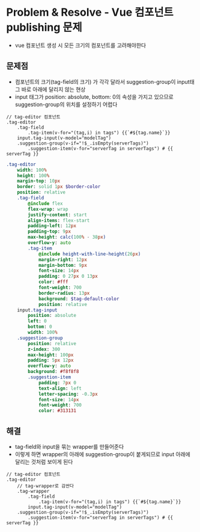 # Problem & Resolve - Vue 컴포넌트 publishing 문제
* vue 컴포넌트 생성 시 모든 크기의 컴포넌트를 고려해야한다

## 문제점
* 컴포넌트의 크기(tag-field의 크기) 가 각각 달라서 suggestion-group이 input태그 바로 아래에 달리지 않는 현상
* input 태그가 position: absolute, bottom: 0의 속성을 가지고 있으므로 suggestion-group의 위치를 설정하기 어렵다

``` pug
// tag-editor 컴포넌트
.tag-editor
	.tag-field
		.tag-item(v-for="(tag,i) in tags") {{`#${tag.name}`}}
	input.tag-input(v-model="modelTag")
	.suggestion-group(v-if="!$_.isEmpty(serverTags)")
		.suggestion-item(v-for="serverTag in serverTags") # {{ serverTag }}
```
``` sass
.tag-editor
	width: 100%
	height: 100%
	margin-top: 10px
	border: solid 1px $border-color
	position: relative
	.tag-field
		@include flex
 		flex-wrap: wrap
		justify-content: start
		align-items: flex-start
		padding-left: 12px
		padding-top: 9px
		max-height: calc(100% - 38px)
		overflow-y: auto
		.tag-item
			@include height-with-line-height(26px)
			margin-right: 12px
			margin-bottom: 9px
			font-size: 14px
			padding: 0 27px 0 13px
			color: #fff
			font-weight: 700
			border-radius: 13px
			background: $tag-default-color
			position: relative
	input.tag-input
		position: absolute
		left: 0
		bottom: 0
		width: 100%
	.suggestion-group
		position: relative
		z-index: 300
		max-height: 100px
		padding: 5px 12px
		overflow-y: auto
		background: #f8f8f8
		.suggestion-item
			padding: 7px 0
			text-align: left
			letter-spacing: -0.3px
			font-size: 14px
			font-weight: 700
			color: #313131
```


## 해결
* tag-field와 input을 묶는 wrapper를 만들어준다
* 이렇게 하면 wrapper의 아래에 suggestion-group이 붙게되므로 input 아래에 달리는 것처럼 보이게 된다
``` pug
// tag-editor 컴포넌트
.tag-editor
	// tag-wrapper로 감싼다
	.tag-wrapper
		.tag-field
			.tag-item(v-for="(tag,i) in tags") {{`#${tag.name}`}}
		input.tag-input(v-model="modelTag")
	.suggestion-group(v-if="!$_.isEmpty(serverTags)")
		.suggestion-item(v-for="serverTag in serverTags") # {{ serverTag }}
```

